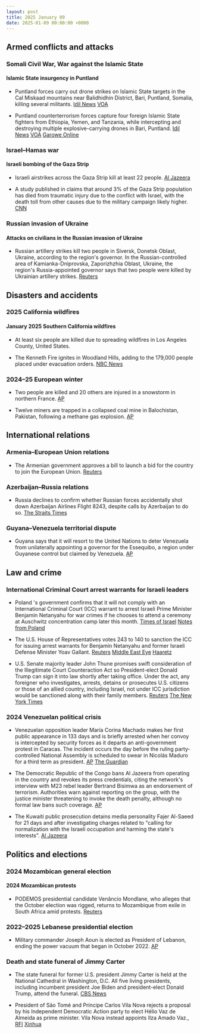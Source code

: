 ```yaml
---
layout: post
title: 2025 January 09
date: 2025-01-09 00:00:00 +0000
---
```


## Armed conflicts and attacks

### Somali Civil War, War against the Islamic State

#### Islamic State insurgency in Puntland

- Puntland forces carry out drone strikes on Islamic State targets in the Cal Miskaad mountains near Balidhidhin District, Bari, Puntland, Somalia, killing several militants. [Idil News](https://www.idilnews.com/puntland-forces-conduct-airstrikes-on-isis-positions-around-balodhidin-of-bari-region/) [VOA](https://www.voasomali.com/a/duqeymo-ka-dhacay-degaano-ka-mid-ah-gobolka-bari/7931018.html)

- Puntland counterterrorism forces capture four foreign Islamic State fighters from Ethiopia, Yemen, and Tanzania, while intercepting and destroying multiple explosive-carrying drones in Bari, Puntland. [Idil News](https://www.idilnews.com/puntland-forces-conduct-airstrikes-on-isis-positions-around-balodhidin-of-bari-region/) [VOA](https://www.voasomali.com/a/duqeymo-ka-dhacay-degaano-ka-mid-ah-gobolka-bari/7931018.html) [Garowe Online](https://www.garoweonline.com/en/news/puntland/islamic-state-foreign-fighters-surrender-in-somalia-s-puntland-amid-offensive)

### Israel–Hamas war

#### Israeli bombing of the Gaza Strip

- Israeli airstrikes across the Gaza Strip kill at least 22 people. [Al Jazeera](https://www.aljazeera.com/news/liveblog/2025/1/9/live-israel-kills-50-people-in-gaza-recovers-body-of-captive-from-rafah)

- A study published in claims that around 3% of the Gaza Strip population has died from traumatic injury due to the conflict with Israel, with the death toll from other causes due to the military campaign likely higher. [CNN](https://edition.cnn.com/2025/01/09/middleeast/gaza-death-toll-underreported-study-intl/index.html)

### Russian invasion of Ukraine

#### Attacks on civilians in the Russian invasion of Ukraine

- Russian artillery strikes kill two people in Siversk, Donetsk Oblast, Ukraine, according to the region's governor. In the Russian-controlled area of Kamianka-Dniprovska, Zaporizhzhia Oblast, Ukraine, the region's Russia-appointed governor says that two people were killed by Ukrainian artillery strikes. [Reuters](https://www.reuters.com/world/europe/four-dead-shelling-incidents-ukraine-officials-say-2025-01-09/)

## Disasters and accidents

### 2025 California wildfires

#### January 2025 Southern California wildfires

- At least six people are killed due to spreading wildfires in Los Angeles County, United States.

- The Kenneth Fire ignites in Woodland Hills, adding to the 179,000 people placed under evacuation orders. [NBC News](https://www.nbcnews.com/weather/wildfires/live-blog/california-wildfires-live-updates-deadly-blazes-spread-hollywood-hills-rcna186927)

### 2024–25 European winter

- Two people are killed and 20 others are injured in a snowstorm in northern France. [AP](https://apnews.com/article/france-europe-cold-snap-snow-weather-deaths-eb1cd5d181c6ce4b8ca32b5e8e29b727)

- Twelve miners are trapped in a collapsed coal mine in Balochistan, Pakistan, following a methane gas explosion. [AP](https://apnews.com/article/pakistan-coal-miners-trapped-southwest-5befdfc30cdda20919a3ad74acd2c6dd)

## International relations

### Armenia–European Union relations

- The Armenian government approves a bill to launch a bid for the country to join the European Union. [Reuters](https://www.reuters.com/world/armenian-government-approves-bill-launch-eu-accession-bid-2025-01-09/)

### Azerbaijan–Russia relations

- Russia declines to confirm whether Russian forces accidentally shot down Azerbaijan Airlines Flight 8243, despite calls by Azerbaijan to do so. [The Straits Times](https://www.straitstimes.com/world/europe/kremlin-declines-to-accept-responsibility-for-plane-crash)

### Guyana–Venezuela territorial dispute

- Guyana says that it will resort to the United Nations to deter Venezuela from unilaterally appointing a governor for the Essequibo, a region under Guyanese control but claimed by Venezuela. [AP](https://apnews.com/article/guyana-venezuela-un-top-court-essequibo-ae871c1b8514d555aed9f6182207466f)

## Law and crime

### International Criminal Court arrest warrants for Israeli leaders

- Poland 's government confirms that it will not comply with an International Criminal Court (ICC) warrant to arrest Israeli Prime Minister Benjamin Netanyahu for war crimes if he chooses to attend a ceremony at Auschwitz concentration camp later this month. [Times of Israel](https://www.timesofisrael.com/polish-president-seeks-to-shield-netanyahu-as-warrant-scuppers-auschwitz-memorial-visit/) [Notes from Poland](https://notesfrompoland.com/2025/01/09/poland-confirms-it-will-not-arrest-netanyahu-on-icc-warrant-if-he-attends-auschwitz-anniversary/)

- The U.S. House of Representatives votes 243 to 140 to sanction the ICC for issuing arrest warrants for Benjamin Netanyahu and former Israeli Defense Minister Yoav Gallant. [Reuters](https://www.reuters.com/world/us-house-votes-sanction-international-criminal-court-over-israel-2025-01-09/) [Middle East Eye](https://www.middleeasteye.net/news/us-lawmakers-vote-sanction-icc-officials-issuing-netanyahu-warrant) [Haaretz](https://www.haaretz.com/us-news/2025-01-09/ty-article/.premium/u-s-house-votes-to-sanction-icc-over-alleged-targeting-of-senior-israeli-officials/00000194-4c7e-d6f4-a9b5-5cfe67660000)

- U.S. Senate majority leader John Thune promises swift consideration of the Illegitimate Court Counteraction Act so President-elect Donald Trump can sign it into law shortly after taking office. Under the act, any foreigner who investigates, arrests, detains or prosecutes U.S. citizens or those of an allied country, including Israel, not under ICC jurisdiction would be sanctioned along with their family members. [Reuters](https://www.reuters.com/world/us-house-votes-sanction-international-criminal-court-over-israel-2025-01-09/) [The New York Times](https://www.nytimes.com/2025/01/09/us/politics/icc-sanctions-house-israel.html)

### 2024 Venezuelan political crisis

- Venezuelan opposition leader María Corina Machado makes her first public appearance in 133 days and is briefly arrested when her convoy is intercepted by security forces as it departs an anti-government protest in Caracas. The incident occurs the day before the ruling party-controlled National Assembly is scheduled to swear in Nicolás Maduro for a third term as president. [AP](https://apnews.com/article/venezuela-election-inauguration-maduro-protests-edmundo-machado-db8a045f2614cb71022674dc6b73bd88) [The Guardian](https://www.theguardian.com/world/2025/jan/09/venezuela-maria-corina-machado-kidnapped)

- The Democratic Republic of the Congo bans Al Jazeera from operating in the country and revokes its press credentials, citing the network's interview with M23 rebel leader Bertrand Bisimwa as an endorsement of terrorism. Authorities warn against reporting on the group, with the justice minister threatening to invoke the death penalty, although no formal law bans such coverage. [AP](https://apnews.com/article/congo-al-jazeera-ban-92871abe63d84f798ecf6d229e6f74de)

- The Kuwaiti public prosecution detains media personality Fajer Al-Saeed for 21 days and after investigating charges related to "calling for normalization with the Israeli occupation and harming the state's interests". [Al Jazeera](https://www.aljazeera.net/misc/2025/1/9/%D8%A8%D8%AA%D9%87%D9%85%D8%A9-%D8%A7%D9%84%D8%AA%D8%B7%D8%A8%D9%8A%D8%B9-%D8%B3%D8%AC%D9%86-%D8%A7%D9%84%D8%A5%D8%B9%D9%84%D8%A7%D9%85%D9%8A%D8%A9-%D8%A7%D9%84%D9%83%D9%88%D9%8A%D8%AA%D9%8A%D8%A9)

## Politics and elections

### 2024 Mozambican general election

#### 2024 Mozambican protests

- PODEMOS presidential candidate Venâncio Mondlane, who alleges that the October election was rigged, returns to Mozambique from exile in South Africa amid protests. [Reuters](https://www.reuters.com/world/africa/mozambique-opposition-leader-returns-after-fleeing-post-election-safety-fears-2025-01-09/)

### 2022–2025 Lebanese presidential election

- Military commander Joseph Aoun is elected as President of Lebanon, ending the power vacuum that began in October 2022. [AP](https://apnews.com/article/lebanon-parliament-president-joseph-aoun-hezbollah-942ce2e5d5619f072c8b23850ebce7b5)

### Death and state funeral of Jimmy Carter

- The state funeral for former U.S. president Jimmy Carter is held at the National Cathedral in Washington, D.C. All five living presidents, including incumbent president Joe Biden and president-elect Donald Trump, attend the funeral. [CBS News](https://www.cbsnews.com/news/jimmy-carters-funeral-living-presidents-together-national-cathedral/)

- President of São Tomé and Príncipe Carlos Vila Nova rejects a proposal by his Independent Democratic Action party to elect Hélio Vaz de Almeida as prime minister. Vila Nova instead appoints Ilza Amado Vaz., [RFI](https://www.rfi.fr/pt/%C3%A1frica-lus%C3%B3fona/20250109-presidente-rejeita-nome-de-h%C3%A9lio-vaz-de-almeida-para-primeiro-ministro) [Xinhua](https://english.news.cn/africa/20250110/8cb26230d24645d2ba4e9ff3d4ae696d/c.html)

